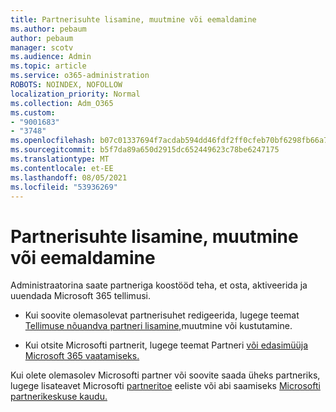 ```yaml
---
title: Partnerisuhte lisamine, muutmine või eemaldamine
ms.author: pebaum
author: pebaum
manager: scotv
ms.audience: Admin
ms.topic: article
ms.service: o365-administration
ROBOTS: NOINDEX, NOFOLLOW
localization_priority: Normal
ms.collection: Adm_O365
ms.custom:
- "9001683"
- "3748"
ms.openlocfilehash: b07c01337694f7acdab594dd46fdf2ff0cfeb70bf6298fb66a7e6736f8a98e96
ms.sourcegitcommit: b5f7da89a650d2915dc652449623c78be6247175
ms.translationtype: MT
ms.contentlocale: et-EE
ms.lasthandoff: 08/05/2021
ms.locfileid: "53936269"
---
```

# <a name="add-change-or-remove-a-partner-relationship"></a>Partnerisuhte lisamine, muutmine või eemaldamine

Administraatorina saate partneriga koostööd teha, et osta, aktiveerida ja uuendada Microsoft 365 tellimusi. 

- Kui soovite olemasolevat partnerisuhet redigeerida, lugege teemat [Tellimuse nõuandva partneri lisamine,](https://docs.microsoft.com/microsoft-365/admin/misc/add-partner?view=o365-worldwide)muutmine või kustutamine.

- Kui otsite Microsofti partnerit, lugege teemat Partneri [või edasimüüja Microsoft 365 vaatamiseks.](https://docs.microsoft.com/microsoft-365/admin/manage/find-your-partner-or-reseller?view=o365-worldwide)

Kui olete olemasolev Microsofti partner või soovite saada üheks partneriks, lugege lisateavet Microsofti [partneritoe](https://support.microsoft.com/help/4499930/partner-center-overview) eeliste või abi saamiseks [Microsofti partnerikeskuse kaudu.](https://aka.ms/partnersupport)
